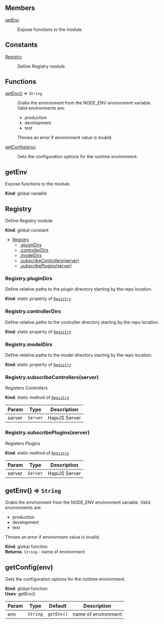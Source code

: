 ## Members

<dl>
<dt><a href="#getEnv">getEnv</a></dt>
<dd><p>Expose functions to the module.</p>
</dd>
</dl>

## Constants

<dl>
<dt><a href="#Registry">Registry</a></dt>
<dd><p>Define Registry module</p>
</dd>
</dl>

## Functions

<dl>
<dt><a href="#getEnv">getEnv()</a> ⇒ <code>String</code></dt>
<dd><p>Grabs the environment from the
NODE_ENV environment variable.
Valid environments are:</p>
<ul>
<li>production</li>
<li>development</li>
<li>test</li>
</ul>
<p>Throws an error if environment
value is invalid.</p>
</dd>
<dt><a href="#getConfig">getConfig(env)</a></dt>
<dd><p>Gets the configuration options
for the runtime environment.</p>
</dd>
</dl>

<a name="getEnv"></a>

## getEnv
Expose functions to the module.

**Kind**: global variable  
<a name="Registry"></a>

## Registry
Define Registry module

**Kind**: global constant  

* [Registry](#Registry)
    * [.pluginDirs](#Registry.pluginDirs)
    * [.controllerDirs](#Registry.controllerDirs)
    * [.modelDirs](#Registry.modelDirs)
    * [.subscribeControllers(server)](#Registry.subscribeControllers)
    * [.subscribePlugins(server)](#Registry.subscribePlugins)

<a name="Registry.pluginDirs"></a>

### Registry.pluginDirs
Define relative paths
to the plugin directory
starting by the repo
location.

**Kind**: static property of [<code>Registry</code>](#Registry)  
<a name="Registry.controllerDirs"></a>

### Registry.controllerDirs
Define relative paths
to the controller directory
starting by the repo
location.

**Kind**: static property of [<code>Registry</code>](#Registry)  
<a name="Registry.modelDirs"></a>

### Registry.modelDirs
Define relative paths
to the model directory
starting by the repo
location.

**Kind**: static property of [<code>Registry</code>](#Registry)  
<a name="Registry.subscribeControllers"></a>

### Registry.subscribeControllers(server)
Registers Controllers

**Kind**: static method of [<code>Registry</code>](#Registry)  

| Param | Type | Description |
| --- | --- | --- |
| server | <code>Server</code> | HapiJS Server |

<a name="Registry.subscribePlugins"></a>

### Registry.subscribePlugins(server)
Registers Plugins

**Kind**: static method of [<code>Registry</code>](#Registry)  

| Param | Type | Description |
| --- | --- | --- |
| server | <code>Server</code> | HapiJS Server |

<a name="getEnv"></a>

## getEnv() ⇒ <code>String</code>
Grabs the environment from the
NODE_ENV environment variable.
Valid environments are:
 - production
 - development
 - test

Throws an error if environment
value is invalid.

**Kind**: global function  
**Returns**: <code>String</code> - name of environment  
<a name="getConfig"></a>

## getConfig(env)
Gets the configuration options
for the runtime environment.

**Kind**: global function  
**Uses**: getEnv()  

| Param | Type | Default | Description |
| --- | --- | --- | --- |
| env | <code>String</code> | <code>getEnv()</code> | name of environment |

